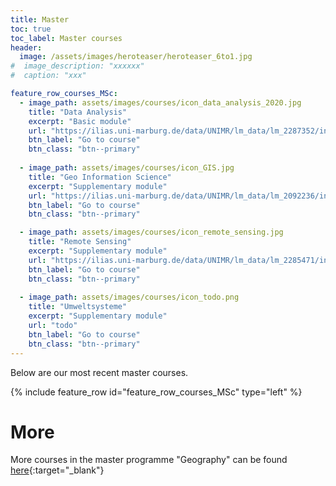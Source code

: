 ```yaml
---
title: Master
toc: true
toc_label: Master courses
header:
  image: /assets/images/heroteaser/heroteaser_6to1.jpg
#  image_description: "xxxxxx"
#  caption: "xxx"

feature_row_courses_MSc:
  - image_path: assets/images/courses/icon_data_analysis_2020.jpg
    title: "Data Analysis"
    excerpt: "Basic module"
    url: "https://ilias.uni-marburg.de/data/UNIMR/lm_data/lm_2287352/index.html"
    btn_label: "Go to course"
    btn_class: "btn--primary"
       
  - image_path: assets/images/courses/icon_GIS.jpg
    title: "Geo Information Science"
    excerpt: "Supplementary module"
    url: "https://ilias.uni-marburg.de/data/UNIMR/lm_data/lm_2092236/index.html"
    btn_label: "Go to course"
    btn_class: "btn--primary"

  - image_path: assets/images/courses/icon_remote_sensing.jpg
    title: "Remote Sensing"
    excerpt: "Supplementary module"
    url: "https://ilias.uni-marburg.de/data/UNIMR/lm_data/lm_2285471/index.html"
    btn_label: "Go to course"
    btn_class: "btn--primary"
    
  - image_path: assets/images/courses/icon_todo.png
    title: "Umweltsysteme"
    excerpt: "Supplementary module"
    url: "todo"
    btn_label: "Go to course"
    btn_class: "btn--primary"
---
```


Below are our most recent master courses.

<!--more-->



{% include feature_row id="feature_row_courses_MSc" type="left" %}




# More

More courses in the master programme "Geography" can be found [here](https://oer.uni-marburg.de/goto.php?target=cat_1651239&client_id=UNIMR){:target="_blank"}

